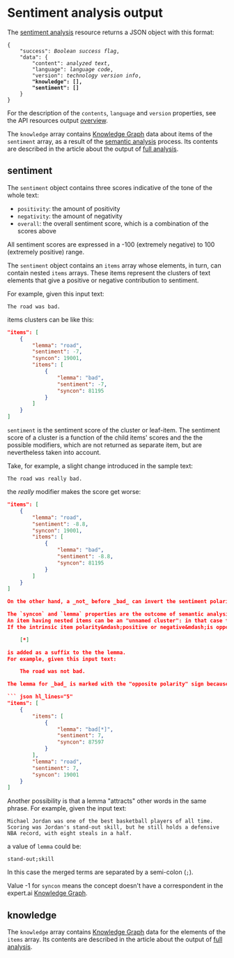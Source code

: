 # Sentiment analysis output

The [sentiment analysis](../../../guide/sentiment-analysis/index.md) resource returns a JSON object with this format:

<pre>
<code>{
	"success": <i>Boolean success flag</i>,
	"data": {
		"content": <i>analyzed text</i>,
		"language": <i>language code</i>,
		"version": <i>technology version info</i>,
		<strong>"knowledge": [],
		"sentiment": []</strong>
	}
}</code></pre>

For the description of the `contents`, `language` and `version` properties, see the API resources output [overview](../index.md).

The `knowledge` array contains [Knowledge Graph](../../../guide/knowledgegraph/index.md) data about items of the `sentiment` array, as a result of the [semantic analysis](../../../guide/linguistic-analysis/semantic-analysis/index.md) process. Its contents are described in the article about the output of [full analysis](../full-analysis/index.md#knowledge).

## sentiment

The `sentiment` object contains three scores indicative of the tone of the whole text:

- `positivity`: the amount of positivity
- `negativity`: the amount of negativity
- `overall`: the overall sentiment score, which is a combination of the scores above

All sentiment scores are expressed in a -100 (extremely negative) to 100 (extremely positive) range.

The `sentiment` object contains an `items` array whose elements, in turn, can contain nested `items` arrays. These items represent the clusters of text elements that give a positive or negative contribution to sentiment.

For example, given this input text:

    The road was bad.
    
items clusters can be like this:

``` json
"items": [
	{
		"lemma": "road",
		"sentiment": -7,
		"syncon": 19001,
		"items": [
			{
				"lemma": "bad",
				"sentiment": -7,
				"syncon": 81195
			}
		]
	}
]
```

`sentiment` is the sentiment score of the cluster or leaf-item. The sentiment score of a cluster is a function of the child items' scores and the the possible modifiers, which are not returned as separate item, but are nevertheless taken into account.  

Take, for example, a slight change introduced in the sample text:

    The road was really bad.

the _really_ modifier makes the score get worse:

``` json hl_lines="4 9"
"items": [
	{
		"lemma": "road",
		"sentiment": -8.8,
		"syncon": 19001,
		"items": [
			{
				"lemma": "bad",
				"sentiment": -8.8,
				"syncon": 81195
			}
		]
	}
]

On the other hand, a _not_ before _bad_ can invert the sentiment polarity from negative to positive. The sentiment value can be zero.

The `syncon` and `lemma` properties are the outcome of semantic analysis and lemmatization respectively. These are the same processes carried out during [deep linguistic analysis](../../../guide/linguistic-analysis/index.md), but the value of `lemma` can have some peculiarities.  
An item having nested items can be an "unnamed cluster": in that case the `lemma` property is an empty string.  
If the intrinsic item polarity&mdash;positive or negative&mdash;is opposite of that of the paragraph it belongs to, this marker:

    [*]

is added as a suffix to the the lemma.  
For example, given this input text:

    The road was not bad.

The lemma for _bad_ is marked with the "opposite polarity" sign because it is negated by _not_:

``` json hl_lines="5"
"items": [
	{
		"items": [
			{
				"lemma": "bad[*]",
				"sentiment": 7,
				"syncon": 87597
			}
		],
		"lemma": "road",
		"sentiment": 7,
		"syncon": 19001
	}
]
```

Another possibility is that a lemma "attracts" other words in the same phrase. For example, given the input text:

    Michael Jordan was one of the best basketball players of all time. Scoring was Jordan's stand-out skill, but he still holds a defensive NBA record, with eight steals in a half.
    
a value of `lemma` could be:

    stand-out;skill

In this case the merged terms are separated by a semi-colon (`;`).

Value -1 for `syncon` means the concept doesn't have a correspondent in the expert.ai [Knowledge Graph](../../../guide/knowledgegraph/index.md).

## knowledge

The `knowledge` array contains [Knowledge Graph](../../../guide/knowledgegraph/index.md) data for the elements of the `items` array. Its contents are described in the article about the output of [full analysis](../full-analysis/index.md#knowledge).